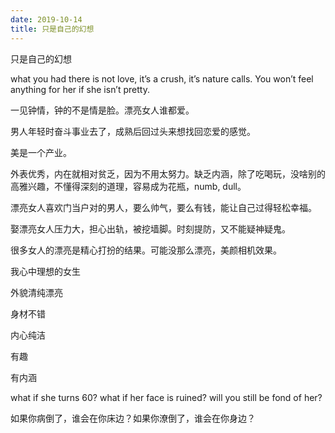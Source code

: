 ```yaml
---
date: 2019-10-14
title: 只是自己的幻想
---
```





只是自己的幻想

what you had there is not love, it’s a crush, it’s nature calls. You won’t feel anything for her if she isn’t pretty.

一见钟情，钟的不是情是脸。漂亮女人谁都爱。

男人年轻时奋斗事业去了，成熟后回过头来想找回恋爱的感觉。

美是一个产业。

外表优秀，内在就相对贫乏，因为不用太努力。缺乏内涵，除了吃喝玩，没啥别的高雅兴趣，不懂得深刻的道理，容易成为花瓶，numb, dull。

漂亮女人喜欢门当户对的男人，要么帅气，要么有钱，能让自己过得轻松幸福。

娶漂亮女人压力大，担心出轨，被挖墙脚。时刻提防，又不能疑神疑鬼。

很多女人的漂亮是精心打扮的结果。可能没那么漂亮，美颜相机效果。

我心中理想的女生

外貌清纯漂亮

身材不错

内心纯洁

有趣

有内涵

what if she turns 60? what if her face is ruined? will you still be fond of her?

如果你病倒了，谁会在你床边？如果你潦倒了，谁会在你身边？
